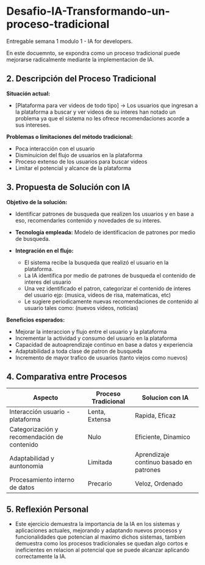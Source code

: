 # Desafio-IA-Transformando-un-proceso-tradicional
Entregable semana 1 modulo 1 - IA for developers.

En este docuemnto, se expondra como un proceso tradicional puede mejorarse radicalmente mediante la implementacion de IA.

## 2. Descripción del Proceso Tradicional

**Situación actual:** 
- [Plataforma para ver videos de todo tipo] -> Los usuarios que ingresan a la plataforma a buscar y ver videos de su interes
han notado un problema ya que el sistema no les ofrece recomendaciones acorde a sus intereses.

**Problemas o limitaciones del método tradicional:**
- Poca interacción con el usuario
- Disminuicion del flujo de usuarios en la plataforma
- Proceso extenso de los usuarios para buscar videos
- Limitar el potencial y alcance de la plataforma

## 3. Propuesta de Solución con IA
**Objetivo de la solución:** 
- Identificar patrones de busqueda que realizen los usuarios y en base a eso, recomendarles contenido y novedades de su interes.

- **Tecnología empleada:** Modelo de identificacion de patrones por medio de busqueda.
- **Integración en el flujo:**
  - El sistema recibe la busqueda que realizó el usuario en la plataforma.
  - La IA identifica por medio de patrones de busqueda el contenido de interes del usuario
  - Una vez identificado el patron, categorizar el contenido de interes del usuario ejp: (musica, videos de risa, matematicas, etc)
  - Le sugiere periodicamente nuevas recomendaciones de contenido al usuario tales como: (nuevos videos, noticias) 


**Beneficios esperados:**
- Mejorar la interaccion y flujo entre el usuario y la plataforma
- Incrementar la actividad y consumo del usuario en la plataforma
- Capacidad de autoaprendizaje continuo en base a datos y experiencia
- Adaptabilidad a toda clase de patron de busqueda
- Incremento de mayor trafico de usuarios (tanto viejos como nuevos)

## 4. Comparativa entre Procesos

| Aspecto                                     | Proceso Tradicional      | Solucion con IA       |
|---------------------------------------------|--------------------------|-----------------------|
| Interacción usuario - plataforma            | Lenta, Extensa           | Rapida, Eficaz        | 
| Categorización y recomendación de contenido | Nulo                     | Eficiente, Dinamico   |
| Adaptabilidad y auntonomia                  | Limitada                 | Aprendizaje continuo basado en patrones|
| Procesamiento interno de datos              | Precario                 | Veloz, Ordenado       |

## 5. Reflexión Personal 

- Este ejercicio demuestra la importancia de la IA en los sistemas y aplicaciones actuales, mejorando y adaptando nuevos procesos y funcionalidades que potencian al maximo dichos sistemas, tambien demuestra como los procesos tradicionales se quedan algo cortos e ineficientes en relacion al potencial que se puede alcanzar aplicando correctamente la IA.  
